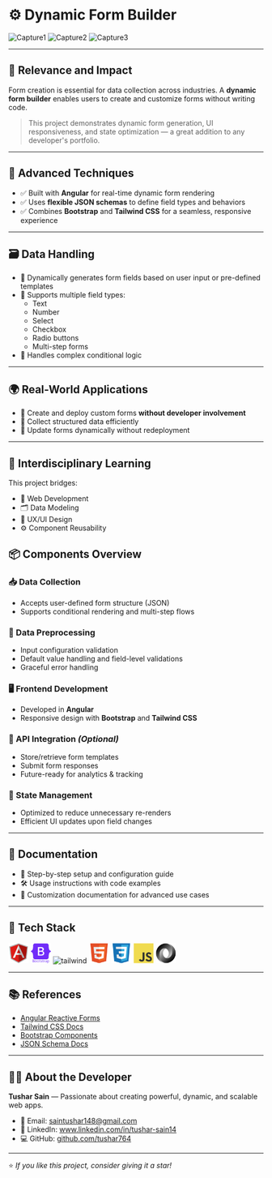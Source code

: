 # ⚙️ Dynamic Form Builder

![Capture1](https://github.com/user-attachments/assets/0635f6fd-1bb9-4fe8-9be4-984dd102ac52)
![Capture2](https://github.com/user-attachments/assets/91e3e6f2-e826-4411-990e-f3cf9fbc307f)
![Capture3](https://github.com/user-attachments/assets/7a97d076-ead3-4077-b861-02f17bb66751)

---

## 📌 Relevance and Impact

Form creation is essential for data collection across industries. A **dynamic form builder** enables users to create and customize forms without writing code.

> This project demonstrates dynamic form generation, UI responsiveness, and state optimization — a great addition to any developer's portfolio.

---

## 🚀 Advanced Techniques

- ✅ Built with **Angular** for real-time dynamic form rendering  
- ✅ Uses **flexible JSON schemas** to define field types and behaviors  
- ✅ Combines **Bootstrap** and **Tailwind CSS** for a seamless, responsive experience  

---

## 🗃️ Data Handling

- 📌 Dynamically generates form fields based on user input or pre-defined templates  
- 🧩 Supports multiple field types:
  - Text
  - Number
  - Select
  - Checkbox
  - Radio buttons
  - Multi-step forms  
- 🧠 Handles complex conditional logic

---

## 🌍 Real-World Applications

- 🔧 Create and deploy custom forms **without developer involvement**  
- 🧾 Collect structured data efficiently  
- 🔄 Update forms dynamically without redeployment  

---

## 🧠 Interdisciplinary Learning

This project bridges:

- 🧱 Web Development  
- 🗂️ Data Modeling  
- 🎨 UX/UI Design  
- ⚙️ Component Reusability  


## 📦 Components Overview

### 📥 Data Collection
- Accepts user-defined form structure (JSON)
- Supports conditional rendering and multi-step flows

### 🧹 Data Preprocessing
- Input configuration validation
- Default value handling and field-level validations
- Graceful error handling

### 🖥️ Frontend Development
- Developed in **Angular**
- Responsive design with **Bootstrap** and **Tailwind CSS**

### 🔌 API Integration *(Optional)*
- Store/retrieve form templates
- Submit form responses
- Future-ready for analytics & tracking

### 🧠 State Management
- Optimized to reduce unnecessary re-renders
- Efficient UI updates upon field changes

---

## 📄 Documentation

- 📖 Step-by-step setup and configuration guide  
- 🛠️ Usage instructions with code examples  
- 🧪 Customization documentation for advanced use cases  

---

## 🧰 Tech Stack

<p align="left">
  <img src="https://raw.githubusercontent.com/devicons/devicon/master/icons/angularjs/angularjs-original.svg" alt="angular" width="40" height="40"/>
  <img src="https://raw.githubusercontent.com/devicons/devicon/master/icons/bootstrap/bootstrap-plain-wordmark.svg" alt="bootstrap" width="40" height="40"/>
  <img src="https://www.vectorlogo.zone/logos/tailwindcss/tailwindcss-icon.svg" alt="tailwind" width="40" height="40"/>
  <img src="https://raw.githubusercontent.com/devicons/devicon/master/icons/html5/html5-original.svg" alt="html5" width="40" height="40"/>
  <img src="https://raw.githubusercontent.com/devicons/devicon/master/icons/css3/css3-original.svg" alt="css3" width="40" height="40"/>
  <img src="https://raw.githubusercontent.com/devicons/devicon/master/icons/javascript/javascript-original.svg" alt="javascript" width="40" height="40"/>
  <img src="https://raw.githubusercontent.com/devicons/devicon/master/icons/json/json-original.svg" alt="json" width="40" height="40"/>
</p>

---

## 📚 References

- [Angular Reactive Forms](https://angular.io/guide/reactive-forms)  
- [Tailwind CSS Docs](https://tailwindcss.com/docs)  
- [Bootstrap Components](https://getbootstrap.com/docs/)  
- [JSON Schema Docs](https://json-schema.org/understanding-json-schema/)  

---

## 🙋‍♂️ About the Developer

**Tushar Sain** — Passionate about creating powerful, dynamic, and scalable web apps.

- 📧 Email: saintushar148@gmail.com  
- 💼 LinkedIn: www.linkedin.com/in/tushar-sain14 
- 💻 GitHub: [github.com/tushar764](https://github.com/tushar764)  

---

⭐️ *If you like this project, consider giving it a star!*
